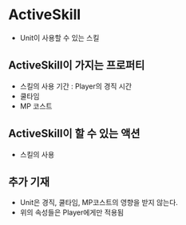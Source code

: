 ActiveSkill
====

* Unit이 사용할 수 있는 스킬

ActiveSkill이 가지는 프로퍼티
----
* 스킬의 사용 기간 : Player의 경직 시간
* 쿨타임
* MP 코스트 

ActiveSkill이 할 수 있는 액션
----
* 스킬의 사용

추가 기재
----
* Unit은 경직, 쿨타임, MP코스트의 영향을 받지 않는다.
* 위의 속성들은 Player에게만 적용됨
